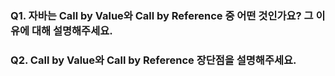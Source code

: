 ### Q1. 자바는 **Call by Value와 Call by Reference 중 어떤 것인가요? 그 이유에 대해 설명해주세요.**

### Q2. **Call by Value와 Call by Reference 장단점을 설명해주세요.**
